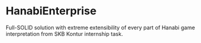 # HanabiEnterprise
Full-SOLID solution with extreme extensibility of every part of Hanabi game interpretation from SKB Kontur internship task.

